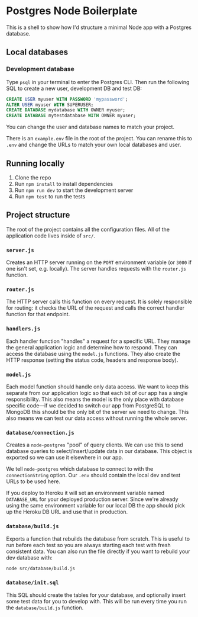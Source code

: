 # Postgres Node Boilerplate

This is a shell to show how I'd structure a minimal Node app with a Postgres database.

## Local databases

### Development database

Type `psql` in your terminal to enter the Postgres CLI. Then run the following SQL to create a new user, development DB and test DB:

```sql
CREATE USER myuser WITH PASSWORD 'mypassword';
ALTER USER myuser WITH SUPERUSER;
CREATE DATABASE mydatabase WITH OWNER myuser;
CREATE DATABASE mytestdatabase WITH OWNER myuser;
```

You can change the user and database names to match your project.

There is an `example.env` file in the root of the project. You can rename this to `.env` and change the URLs to match your own local databases and user.

## Running locally

1. Clone the repo
1. Run `npm install` to install dependencies
1. Run `npm run dev` to start the development server
1. Run `npm test` to run the tests

## Project structure

The root of the project contains all the configuration files. All of the application code lives inside of `src/`.

### `server.js`

Creates an HTTP server running on the `PORT` environment variable (or `3000` if one isn't set, e.g. locally). The server handles requests with the `router.js` function.

### `router.js`

The HTTP server calls this function on every request. It is solely responsible for routing: it checks the URL of the request and calls the correct handler function for that endpoint.

### `handlers.js`

Each handler function "handles" a request for a specific URL. They manage the general application logic and determine how to respond. They can access the database using the `model.js` functions. They also create the HTTP response (setting the status code, headers and response body).

### `model.js`

Each model function should handle only data access. We want to keep this separate from our application logic so that each bit of our app has a single responsibility. This also means the model is the only place with database specific code—if we decided to switch our app from PostgreSQL to MongoDB this should be the only bit of the server we need to change. This also means we can test our data access without running the whole server.

### `database/connection.js`

Creates a `node-postgres` "pool" of query clients. We can use this to send database queries to select/insert/update data in our database. This object is exported so we can use it elsewhere in our app.

We tell `node-postgres` which database to connect to with the `connectionString` option. Our `.env` should contain the local dev and test URLs to be used here.

If you deploy to Heroku it will set an environment variable named `DATABASE_URL` for your deployed production server. Since we're already using the same environment variable for our local DB the app should pick up the Heroku DB URL and use that in production.

### `database/build.js`

Exports a function that rebuilds the database from scratch. This is useful to run before each test so you are always starting each test with fresh consistent data. You can also run the file directly if you want to rebuild your dev database with:

```sh
node src/database/build.js
```

### `database/init.sql`

This SQL should create the tables for your database, and optionally insert some test data for you to develop with. This will be run every time you run the `database/build.js` function.
